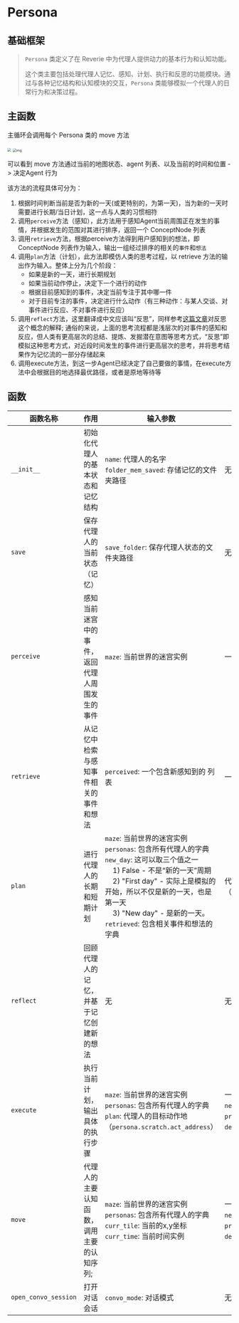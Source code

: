 # Persona

## 基础框架

> `Persona` 类定义了在 Reverie 中为代理人提供动力的基本行为和认知功能。
>
> 这个类主要包括处理代理人记忆、感知、计划、执行和反思的功能模块。通过与各种记忆结构和认知模块的交互，`Persona` 类能够模拟一个代理人的日常行为和决策过程。

## 主函数

主循环会调用每个 Persona 类的 move 方法

<img src="https://developer.qcloudimg.com/http-save/yehe-admin/b259fddbd3a6adcead2162843bb8d9a0.png" style="zoom:50%;" />

<img src="https://developer.qcloudimg.com/http-save/yehe-admin/9c69b2f5000be2c221fcaffcae768ac2.png" alt="img" style="zoom:50%;" />

可以看到 move 方法通过当前的地图状态、agent 列表、以及当前的时间和位置 -> 决定Agent 行为

该方法的流程具体可分为：

1. 根据时间判断当前是否为新的一天(或更特别的，为第一天)，当为新的一天时需要进行长期/当日计划，这一点与人类的习惯相符
2. 调用`perceive`方法（感知），此方法用于感知Agent当前周围正在发生的事情，并根据发生的范围对其进行排序，返回一个 ConceptNode 列表
3. 调用`retrieve`方法，根据perceive方法得到用户感知到的想法，即 ConceptNode 列表作为输入，输出一组经过排序的相关的`事件`和`想法`
4. 调用`plan`方法（计划），此方法即模仿人类的思考过程，以 retrieve 方法的输出作为输入。整体上分为几个阶段：
   - 如果是新的一天，进行长期规划
   - 如果当前动作停止，决定下一个进行的动作
   - 根据目前感知到的事件，决定当前专注于其中哪一件
   - 对于目前专注的事件，决定进行什么动作（有三种动作：与某人交谈、对事件进行反应、不对事件进行反应）
5. 调用`reflect`方法，这里翻译成中文应该叫“反思”，同样参考[这篇文章](https://cloud.tencent.com/developer/tools/blog-entry?target=https%3A%2F%2Fzhuanlan.zhihu.com%2Fp%2F649991229&source=article&objectId=2329791)对反思这个概念的解释; 通俗的来说，上面的思考流程都是浅层次的对事件的感知和反应，但人类有更高层次的总结、提炼、发掘潜在意图等思考方式，“反思”即模拟这种思考方式，对近段时间发生的事件进行更高层次的思考，并将思考结果作为记忆流的一部分存储起来
6. 调用execute方法，到这一步Agent已经决定了自己要做的事情，在execute方法中会根据目的地选择最优路径，或者是原地等待等

## 函数

| 函数名称             | 作用                                           | 输入参数                                                     | 输出参数                                                     |
| -------------------- | ---------------------------------------------- | ------------------------------------------------------------ | ------------------------------------------------------------ |
| `__init__`           | 初始化代理人的基本状态和记忆结构               | `name`: 代理人的名字<br>`folder_mem_saved`: 存储记忆的文件夹路径 | 无                                                           |
| `save`               | 保存代理人的当前状态（记忆）                   | `save_folder`: 保存代理人状态的文件夹路径                    | 无                                                           |
| `perceive`           | 感知当前迷宫中的事件，返回代理人周围发生的事件 | `maze`: 当前世界的迷宫实例                                   | 一个包含新感知到的 <ConceptNode> 列表                        |
| `retrieve`           | 从记忆中检索与感知事件相关的事件和想法         | `perceived`: 一个包含新感知到的 <ConceptNode> 列表           | 一个字典，包含相关的事件和想法                               |
| `plan`               | 进行代理人的长期和短期计划                     | `maze`: 当前世界的迷宫实例<br>`personas`: 包含所有代理人的字典<br>`new_day`: 这可以取三个值之一<br>&nbsp;&nbsp;&nbsp;&nbsp;1) <Boolean> False - 不是“新的一天”周期<br>&nbsp;&nbsp;&nbsp;&nbsp;2) <String> "First day" - 实际上是模拟的开始，所以不仅是新的一天，也是第一天<br>&nbsp;&nbsp;&nbsp;&nbsp;3) <String> "New day" - 是新的一天。<br>`retrieved`: 包含相关事件和想法的字典 | 代理人的目标动作地址（`persona.scratch.act_address`）        |
| `reflect`            | 回顾代理人的记忆，并基于记忆创建新的想法       | 无                                                           | 无                                                           |
| `execute`            | 执行当前计划，输出具体的执行步骤               | `maze`: 当前世界的迷宫实例<br>`personas`: 包含所有代理人的字典<br>`plan`: 代理人的目标动作地（`persona.scratch.act_address`） | 一个三元组，包含以下组件：<br>`next_tile`: x,y 坐标<br>`pronunciatio`: 表情符号<br>`description`: 动作描述 |
| `move`               | 代理人的主要认知函数，调用主要的认知序列;      | `maze`: 当前世界的迷宫实例<br>`personas`: 包含所有代理人的字典<br>`curr_tile`: 当前的x,y坐标<br>`curr_time`: 当前时间实例 | 一个三元组，包含以下组件：<br>`next_tile`: x,y 坐标<br>`pronunciatio`: 表情符号<br>`description`: 动作描述 |
| `open_convo_session` | 打开对话会话                                   | `convo_mode`: 对话模式                                       | 无                                                           |
